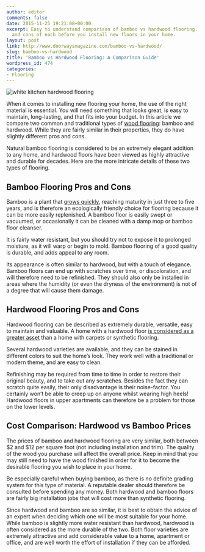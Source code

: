 ```yaml
---
author: editor
comments: false
date: 2015-11-25 19:21:08+00:00
excerpt: Easy to understand comparison of bamboo vs hardwood flooring. Read the pros
  and cons of each before you install new floors in your home.
layout: post
link: http://www.doorwaysmagazine.com/bamboo-vs-hardwood/
slug: bamboo-vs-hardwood
title: 'Bamboo vs Hardwood Flooring: A Comparison Guide'
wordpress_id: 474
categories:
- Flooring
---
```


![white kitchen hardwood flooring](http://www.doorwaysmagazine.com/wp-content/uploads/white_kitchen_hardwood_flooring.jpg)

When it comes to installing new flooring your home, the use of the right material is essential. You will need something that looks great, is easy to maintain, long-lasting, and that fits into your budget. In this article we compare two common and traditional types of [wood flooring](http://en.wikipedia.org/wiki/Wood_flooring): bamboo and hardwood. While they are fairly similar in their properties, they do have slightly different pros and cons. 

Natural bamboo flooring is considered to be an extremely elegant addition to any home, and hardwood floors have been viewed as highly attractive and durable for decades. Here are the more intricate details of these two types of flooring. 



## Bamboo Flooring Pros and Cons



Bamboo is a plant that [grows quickly](http://web.utk.edu/~mtaylo29/pages/Bamboo%20flooring.htm), reaching maturity in just three to five years, and is therefore an ecologically friendly choice for flooring because it can be more easily replenished. A bamboo floor is easily swept or vacuumed, or occasionally it can be cleaned with a damp mop or bamboo floor cleanser. 

It is fairly water resistant, but you should try not to expose it to prolonged moisture, as it will warp or begin to mold. Bamboo flooring of a good quality is durable, and adds appeal to any room. 

Its appearance is often similar to hardwood, but with a touch of elegance. Bamboo floors can end up with scratches over time, or discoloration, and will therefore need to be refinished. They should also only be installed in areas where the humidity (or even the dryness of the environment) is not of a degree that will cause them damage. 



## Hardwood Flooring Pros and Cons



Hardwood flooring can be described as extremely durable, versatile, easy to maintain and valuable. A home with a hardwood floor [is considered as a greater asset](http://woodfloors.org/) than a home with carpets or synthetic flooring. 

Several hardwood varieties are available, and they can be stained in different colors to suit the home’s look. They work well with a traditional or modern theme, and are easy to clean. 

Refinishing may be required from time to time in order to restore their original beauty, and to take out any scratches. Besides the fact they can scratch quite easily, their only disadvantage is their noise-factor. You certainly won’t be able to creep up on anyone whilst wearing high heels! Hardwood floors in upper apartments can therefore be a problem for those on the lower levels. 



## Cost Comparison: Hardwood vs Bamboo Prices



The prices of bamboo and hardwood flooring are very similar, both between $2 and $12 per square foot (not including installation and trim). The quality of the wood you purchase will affect the overall price. Keep in mind that you may still need to have the wood finished in order for it to become the desirable flooring you wish to place in your home. 

Be especially careful when buying bamboo, as there is no definite grading system for this type of material. A reputable dealer should therefore be consulted before spending any money. Both hardwood and bamboo floors are fairly big installation jobs that will cost more than synthetic flooring. 

Since hardwood and bamboo are so similar, it is best to obtain the advice of an expert when deciding which one will be most suitable for your home. While bamboo is slightly more water resistant than hardwood, hardwood is often considered as the more durable of the two. Both floor varieties are extremely attractive and add considerable value to a home, apartment or office, and are well worth the effort of installation if they can be afforded. 

